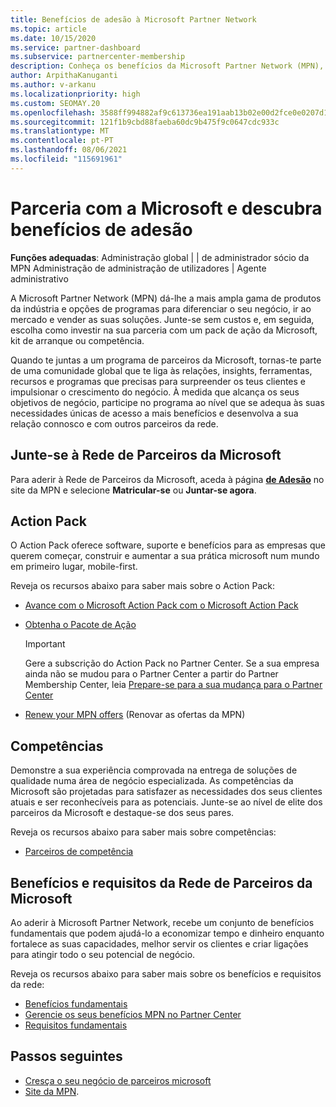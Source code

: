 ```yaml
---
title: Benefícios de adesão à Microsoft Partner Network
ms.topic: article
ms.date: 10/15/2020
ms.service: partner-dashboard
ms.subservice: partnercenter-membership
description: Conheça os benefícios da Microsoft Partner Network (MPN), como o Microsoft Action Pack, competências ou opções de programa para ir ao mercado e vender as suas soluções.
author: ArpithaKanuganti
ms.author: v-arkanu
ms.localizationpriority: high
ms.custom: SEOMAY.20
ms.openlocfilehash: 3588ff994882af9c613736ea191aab13b02e00d2fce0e0207d1c64e67a300446
ms.sourcegitcommit: 121f1b9cbd88faeba60dc9b475f9c0647cdc933c
ms.translationtype: MT
ms.contentlocale: pt-PT
ms.lasthandoff: 08/06/2021
ms.locfileid: "115691961"
---
```

# <a name="partner-with-microsoft-and-discover-membership-benefits"></a>Parceria com a Microsoft e descubra benefícios de adesão

**Funções adequadas**: Administração global | | de administrador sócio da MPN Administração de administração de utilizadores | Agente administrativo

A Microsoft Partner Network (MPN) dá-lhe a mais ampla gama de produtos da indústria e opções de programas para diferenciar o seu negócio, ir ao mercado e vender as suas soluções. Junte-se sem custos e, em seguida, escolha como investir na sua parceria com um pack de ação da Microsoft, kit de arranque ou competência.

Quando te juntas a um programa de parceiros da Microsoft, tornas-te parte de uma comunidade global que te liga às relações, insights, ferramentas, recursos e programas que precisas para surpreender os teus clientes e impulsionar o crescimento do negócio. À medida que alcança os seus objetivos de negócio, participe no programa ao nível que se adequa às suas necessidades únicas de acesso a mais benefícios e desenvolva a sua relação connosco e com outros parceiros da rede. 

## <a name="join-the-microsoft-partner-network"></a>Junte-se à Rede de Parceiros da Microsoft

Para aderir à Rede de Parceiros da Microsoft, aceda à página [ **de Adesão**](https://partner.microsoft.com/membership) no site da MPN e selecione **Matricular-se** ou **Juntar-se agora**.

## <a name="action-pack"></a>Action Pack

O Action Pack oferece software, suporte e benefícios para as empresas que querem começar, construir e aumentar a sua prática microsoft num mundo em primeiro lugar, mobile-first.

Reveja os recursos abaixo para saber mais sobre o Action Pack:

- [Avance com o Microsoft Action Pack com o Microsoft Action Pack](https://partner.microsoft.com/membership/action-pack)

- [Obtenha o Pacote de Ação](mpn-get-action-pack.md)
  
    >[!IMPORTANT]
    >Gere a subscrição do Action Pack no Partner Center. Se a sua empresa ainda não se mudou para o Partner Center a partir do Partner Membership Center, leia [Prepare-se para a sua mudança para o Partner Center](./partner-membership-center-retirement-faq.md)  

- [Renew your MPN offers](renew-mpn-offers.md) (Renovar as ofertas da MPN)

## <a name="competencies"></a>Competências

Demonstre a sua experiência comprovada na entrega de soluções de qualidade numa área de negócio especializada. As competências da Microsoft são projetadas para satisfazer as necessidades dos seus clientes atuais e ser reconhecíveis para as potenciais. Junte-se ao nível de elite dos parceiros da Microsoft e destaque-se dos seus pares.

Reveja os recursos abaixo para saber mais sobre competências:

- [Parceiros de competência](https://partner.microsoft.com/membership/competencies)

## <a name="microsoft-partner-network-benefits-and-requirements"></a>Benefícios e requisitos da Rede de Parceiros da Microsoft

Ao aderir à Microsoft Partner Network, recebe um conjunto de benefícios fundamentais que podem ajudá-lo a economizar tempo e dinheiro enquanto fortalece as suas capacidades, melhor servir os clientes e criar ligações para atingir todo o seu potencial de negócio. 

Reveja os recursos abaixo para saber mais sobre os benefícios e requisitos da rede:

- [Benefícios fundamentais](https://partner.microsoft.com/membership/core-benefits#simple-tab-content-1)
- [Gerencie os seus benefícios MPN no Partner Center](manage-your-partner-network-benefits.md)
- [Requisitos fundamentais](https://partner.microsoft.com/membership/core-benefits#simple-tab-content-2)

## <a name="next-steps"></a>Passos seguintes

- [Cresça o seu negócio de parceiros microsoft](grow-your-business.md)
- [Site da MPN](https://partner.microsoft.com/commercial).